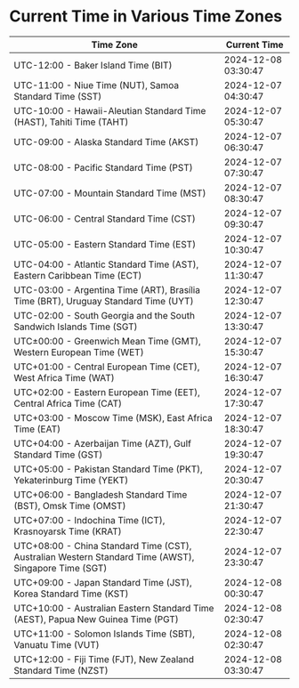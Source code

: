 # Current Time in Various Time Zones

| Time Zone | Current Time |
|-----------|--------------|
| UTC-12:00 - Baker Island Time (BIT) | 2024-12-08 03:30:47 |
| UTC-11:00 - Niue Time (NUT), Samoa Standard Time (SST) | 2024-12-07 04:30:47 |
| UTC-10:00 - Hawaii-Aleutian Standard Time (HAST), Tahiti Time (TAHT) | 2024-12-07 05:30:47 |
| UTC-09:00 - Alaska Standard Time (AKST) | 2024-12-07 06:30:47 |
| UTC-08:00 - Pacific Standard Time (PST) | 2024-12-07 07:30:47 |
| UTC-07:00 - Mountain Standard Time (MST) | 2024-12-07 08:30:47 |
| UTC-06:00 - Central Standard Time (CST) | 2024-12-07 09:30:47 |
| UTC-05:00 - Eastern Standard Time (EST) | 2024-12-07 10:30:47 |
| UTC-04:00 - Atlantic Standard Time (AST), Eastern Caribbean Time (ECT) | 2024-12-07 11:30:47 |
| UTC-03:00 - Argentina Time (ART), Brasília Time (BRT), Uruguay Standard Time (UYT) | 2024-12-07 12:30:47 |
| UTC-02:00 - South Georgia and the South Sandwich Islands Time (SGT) | 2024-12-07 13:30:47 |
| UTC±00:00 - Greenwich Mean Time (GMT), Western European Time (WET) | 2024-12-07 15:30:47 |
| UTC+01:00 - Central European Time (CET), West Africa Time (WAT) | 2024-12-07 16:30:47 |
| UTC+02:00 - Eastern European Time (EET), Central Africa Time (CAT) | 2024-12-07 17:30:47 |
| UTC+03:00 - Moscow Time (MSK), East Africa Time (EAT) | 2024-12-07 18:30:47 |
| UTC+04:00 - Azerbaijan Time (AZT), Gulf Standard Time (GST) | 2024-12-07 19:30:47 |
| UTC+05:00 - Pakistan Standard Time (PKT), Yekaterinburg Time (YEKT) | 2024-12-07 20:30:47 |
| UTC+06:00 - Bangladesh Standard Time (BST), Omsk Time (OMST) | 2024-12-07 21:30:47 |
| UTC+07:00 - Indochina Time (ICT), Krasnoyarsk Time (KRAT) | 2024-12-07 22:30:47 |
| UTC+08:00 - China Standard Time (CST), Australian Western Standard Time (AWST), Singapore Time (SGT) | 2024-12-07 23:30:47 |
| UTC+09:00 - Japan Standard Time (JST), Korea Standard Time (KST) | 2024-12-08 00:30:47 |
| UTC+10:00 - Australian Eastern Standard Time (AEST), Papua New Guinea Time (PGT) | 2024-12-08 02:30:47 |
| UTC+11:00 - Solomon Islands Time (SBT), Vanuatu Time (VUT) | 2024-12-08 02:30:47 |
| UTC+12:00 - Fiji Time (FJT), New Zealand Standard Time (NZST) | 2024-12-08 03:30:47 |
